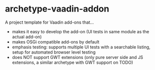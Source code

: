# archetype-vaadin-addon

A project template for Vaadin add-ons that...

 * makes it easy to develop the add-on (UI tests in same module as the actual add-on)
 * makes OSGi compatible add-ons by default
 * emphasis testing: supports multiple UI tests with a searchable listing, setup for automated browser level testing
 * does NOT support GWT extensions (only pure server side and JS extensions, a similar archetype with GWT support on TODO)
